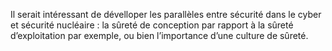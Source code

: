 Il serait intéressant de dévelloper les parallèles entre sécurité dans le cyber et sécurité nucléaire : la sûreté de conception par rapport à la sûreté d’exploitation par exemple, ou bien l’importance d’une culture de sûreté.